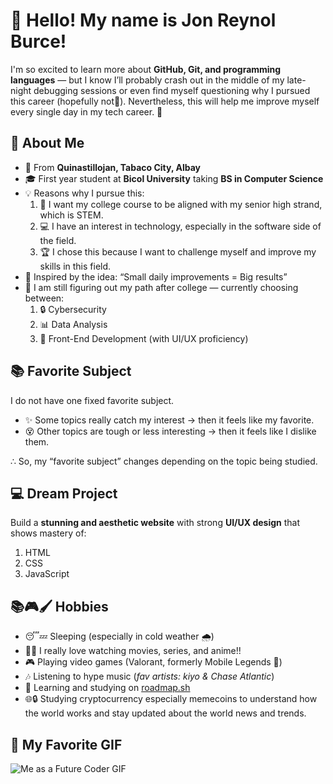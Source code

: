 # 👋 Hello! My name is **Jon Reynol Burce!**

I'm so excited to learn more about **GitHub, Git, and programming languages** — but I know I’ll probably crash out in the middle of my late-night debugging sessions or even find myself questioning why I pursued this career (hopefully not🙂). Nevertheless, this will help me improve myself every single day in my tech career. 🚀

## 🎯 About Me

- 📍 From **Quinastillojan, Tabaco City, Albay**
- 🎓 First year student at **Bicol University** taking **BS in Computer Science**
- 💡 Reasons why I pursue this:
  1.  🧠 I want my college course to be aligned with my senior high strand, which is STEM.
  2.  💻 I have an interest in technology, especially in the software side of the field.
  3.  🏆 I chose this because I want to challenge myself and improve my skills in this field.
- 🌱 Inspired by the idea: “Small daily improvements = Big results”
- 🤔 I am still figuring out my path after college — currently choosing between:
  1. 🔒 Cybersecurity
  2. 📊 Data Analysis
  3. 🎨 Front-End Development (with UI/UX proficiency)

## 📚 Favorite Subject

I do not have one fixed favorite subject.

- ✨ Some topics really catch my interest → then it feels like my favorite.
- 😵 Other topics are tough or less interesting → then it feels like I dislike them.

∴ So, my “favorite subject” changes depending on the topic being studied.

## 💻 Dream Project

Build a **stunning and aesthetic website** with strong **UI/UX design** that shows mastery of:

1. HTML
2. CSS
3. JavaScript

## 📚🎮🖌️ Hobbies

- 😴💤 Sleeping (especially in cold weather 🌧️)
- 🎥✨ I really love watching movies, series, and anime!!
- 🎮 Playing video games (Valorant, formerly Mobile Legends 🎯)
- 🎶 Listening to hype music (_fav artists: kiyo & Chase Atlantic_)
- 📖 Learning and studying on [roadmap.sh](https://roadmap.sh)
- 🌐🔒 Studying cryptocurrency especially memecoins to understand how the world
  works and stay updated about the world news and trends.

## 🎥 My Favorite GIF

![Me as a Future Coder GIF](https://media.tenor.com/CzdMW7wnLn8AAAAC/coding.gif)
